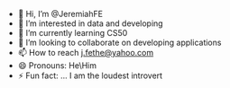 - 👋 Hi, I’m @JeremiahFE
- 👀 I’m interested in data and developing 
- 🌱 I’m currently learning CS50
- 💞️ I’m looking to collaborate on developing applications 
- 📫 How to reach j.fethe@yahoo.com
- 😄 Pronouns: He\Him
- ⚡ Fun fact: ... I am the loudest introvert

<!---
JeremiahFE/JeremiahFE is a ✨ special ✨ repository because its `README.md` (this file) appears on your GitHub profile.
You can click the Preview link to take a look at your changes.
--->
